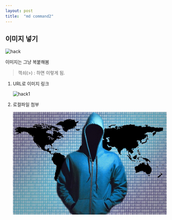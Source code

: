 ```yaml
---
layout: post
title:  "md command2"
---
```




















## 이미지 넣기

![hack](C:\Users\eleste\Desktop\Study\hack.jpg)

이미지는 그냥 복붙해봄

> 꺽쇠(>) : 하면 이렇게 됨.



1. URL로 이미지 링크

   ![hack1](https://mblogthumb-phinf.pstatic.net/20140804_236/lgr200087_1407142826428mImyo_JPEG/%C7%D8%C4%BF1-1.jpg?type=w2)

2. 로컬파일 첨부

   ![localhack](/img/hack1.jpg)